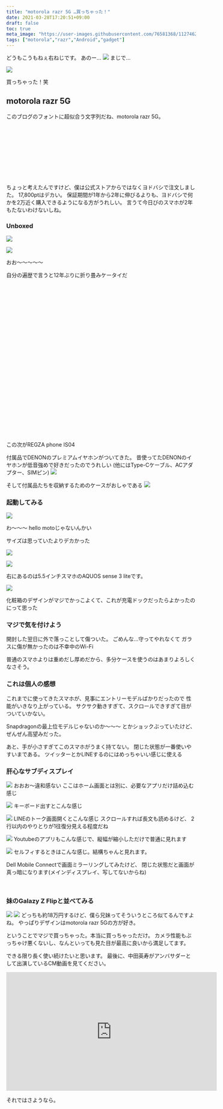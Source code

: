 ```yaml
---
title: "motorola razr 5G …買っちゃった！"
date: 2021-03-28T17:20:51+09:00
draft: false
toc: true
meta_image: "https://user-images.githubusercontent.com/76581368/112746229-7bf88000-8fe8-11eb-8f0f-e9ab7a58ea37.png"
tags: ["motorola","razr","Android","gadget"]
---
```

どうもこうもねぇ右ねじです。
あのー…
![](https://user-images.githubusercontent.com/76581368/112746271-b530f000-8fe8-11eb-96d7-7b582230a573.png)
まじで…

![](https://user-images.githubusercontent.com/76581368/112746255-9b8fa880-8fe8-11eb-81bc-fe7b6080df52.png)

買っちゃった！笑

<!--more-->

## motorola razr 5G
このブログのフォントに超似合う文字列だね、motorola razr 5G。
<div class="iframely-embed"><div class="iframely-responsive" style="height: 140px; padding-bottom: 0;"><a href="https://store.motorola.co.jp/item/RAZR5G.html" data-iframely-url="//cdn.iframe.ly/agcS42B"></a></div></div><script async src="//cdn.iframe.ly/embed.js" charset="utf-8"></script>

ちょっと考えたんですけど、僕は公式ストアからではなくヨドバシで注文しました。
17,800ptはデカい。
保証期間が1年から2年に伸びるよりも、ヨドバシで何かを2万近く購入できるようになる方がうれしい。
言うて今日びのスマホが2年もたないわけないしね。

### Unboxed
![](https://user-images.githubusercontent.com/76581368/112746238-874bab80-8fe8-11eb-8389-66e9c32bb9c4.png)

![](https://user-images.githubusercontent.com/76581368/112746229-7bf88000-8fe8-11eb-8f0f-e9ab7a58ea37.png)

おお～～～～～

自分の遍歴で言うと12年ぶりに折り畳みケータイだ

<div class="iframely-embed"><div class="iframely-responsive" style="padding-bottom: 52.5%; padding-top: 120px;"><a href="http://time-space.kddi.com/ketaizukan/2009/28.html" data-iframely-url="//cdn.iframe.ly/3mX3cj4"></a></div></div><script async src="//cdn.iframe.ly/embed.js" charset="utf-8"></script>

<br>

この次がREGZA phone IS04

付属品でDENONのプレミアムイヤホンがついてきた。
昔使ってたDENONのイヤホンが低音強めで好きだったのでうれしい
(他にはType-Cケーブル、ACアダプター、SIMピン)
![](https://user-images.githubusercontent.com/76581368/112746314-f5906e00-8fe8-11eb-9c31-9eda1004866a.png)

そして付属品たちを収納するためのケースがおしゃである
![](https://user-images.githubusercontent.com/76581368/112746306-e90c1580-8fe8-11eb-83fa-5f867d9810f8.png)

### 起動してみる

![](https://user-images.githubusercontent.com/76581368/112746218-713deb00-8fe8-11eb-8da9-855ec8b293f1.png)

わ～～～ hello motoじゃないんかい

サイズは思っていたよりデカかった

![](https://user-images.githubusercontent.com/76581368/112746172-3c319880-8fe8-11eb-97d1-7f16994f9fb2.png)

![](https://user-images.githubusercontent.com/76581368/112746182-4bb0e180-8fe8-11eb-8f32-6494ee14575c.png)

右にあるのは5.5インチスマホのAQUOS sense 3 liteです。

![](https://user-images.githubusercontent.com/76581368/112746208-65522900-8fe8-11eb-8f3b-5d074e281cb7.png)

化粧箱のデザインがマジでかっこよくて、これが充電ドックだったらよかったのにって思った

### マジで気を付けよう
開封した翌日に外で落っことして傷ついた。
ごめんな…守ってやれなくて
ガラスに傷が無かったのは不幸中のWi-Fi

普通のスマホよりは重めだし厚めだから、多分ケースを使うのはあまりよろしくなさそう。

### これは個人の感想
これまでに使ってきたスマホが、見事にエントリーモデルばかりだったので
性能がいきなり上がっている。
サクサク動きすぎて、スクロールできすぎて目がついていかない。

Snapdragonの最上位モデルじゃないのか～～～
とかショックぶっていたけど、
ぜんぜん高望みだった。

あと、手が小さすぎてこのスマホがうまく持てない。
閉じた状態が一番使いやすいまである。
ツイッターとかLINEするのにはめっちゃいい感じに使える

### 肝心なサブディスプレイ
![](https://user-images.githubusercontent.com/76581368/112754454-28515b00-9017-11eb-9ea1-5056e11b1fa9.png)
おおお～違和感ない
ここはホーム画面とは別に、必要なアプリだけ詰め込む感じ

![](https://user-images.githubusercontent.com/76581368/112754336-8df11780-9016-11eb-9ded-e37fc1717059.png)
キーボード出すとこんな感じ

![](https://user-images.githubusercontent.com/76581368/112754324-83368280-9016-11eb-94be-0e5fefa9d7ec.png)
LINEのトーク画面開くとこんな感じ
スクロールすれば長文も読めるけど、
2行以内のやりとりが1往復分見える程度だね


![](https://user-images.githubusercontent.com/76581368/112754313-76b22a00-9016-11eb-9687-8645697a7edc.png)
Youtubeのアプリもこんな感じで、縦幅が縮小しただけで普通に見れます

![](https://i.vimeocdn.com/video/947043013.webp?mw=1000&mh=562)
セルフィするときはこんな感じ。結構ちゃんと見れます。

Dell Mobile Connectで画面ミラーリングしてみたけど、
閉じた状態だと画面が真っ暗になります(メインディスプレイ、写してないからね)

<br>

### 妹のGalazy Z Flipと並べてみる

![](https://user-images.githubusercontent.com/76581368/112746292-d0036480-8fe8-11eb-8b0c-d49fdc6a033e.png)
![](https://user-images.githubusercontent.com/76581368/112746299-dd205380-8fe8-11eb-9e2b-12697ed0cad7.png)
どっちも約18万円するけど、僕ら兄妹ってそういうところ似てるんですよね。
やっぱりデザインはmotorola razr 5Gの方が好き。

ということでマジで買っちゃった。本当に買っちゃっただけ。
カメラ性能もぶっちゃけ悪くないし、なんといっても見た目が最高に良いから満足してます。

できる限り長く使い続けたいと思います。
最後に、中田英寿がアンバサダーとして出演しているCM動画を見てください。
<iframe width="560" height="315" src="https://www.youtube.com/embed/dkjNBFI-E4s" title="YouTube video player" frameborder="0" allow="accelerometer; autoplay; clipboard-write; encrypted-media; gyroscope; picture-in-picture" allowfullscreen></iframe>

それではさようなら。